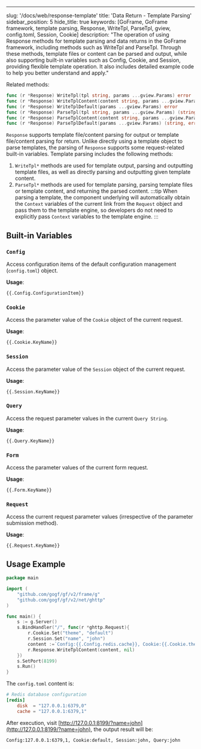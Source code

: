 ---
slug: '/docs/web/response-template'
title: 'Data Return - Template Parsing'
sidebar_position: 5
hide_title: true
keywords: [GoFrame, GoFrame framework, template parsing, Response, WriteTpl, ParseTpl, gview, config.toml, Session, Cookie]
description: "The operation of using Response methods for template parsing and data returns in the GoFrame framework, including methods such as WriteTpl and ParseTpl. Through these methods, template files or content can be parsed and output, while also supporting built-in variables such as Config, Cookie, and Session, providing flexible template operation. It also includes detailed example code to help you better understand and apply."

Related methods:

```go
func (r *Response) WriteTpl(tpl string, params ...gview.Params) error
func (r *Response) WriteTplContent(content string, params ...gview.Params) error
func (r *Response) WriteTplDefault(params ...gview.Params) error
func (r *Response) ParseTpl(tpl string, params ...gview.Params) (string, error)
func (r *Response) ParseTplContent(content string, params ...gview.Params) (string, error)
func (r *Response) ParseTplDefault(params ...gview.Params) (string, error)
```

`Response` supports template file/content parsing for output or template file/content parsing for return. Unlike directly using a template object to parse templates, the parsing of `Response` supports some request-related built-in variables. Template parsing includes the following methods:

1. `WriteTpl*` methods are used for template output, parsing and outputting template files, as well as directly parsing and outputting given template content.
2. `ParseTpl*` methods are used for template parsing, parsing template files or template content, and returning the parsed content. 
:::tip
When parsing a template, the component underlying will automatically obtain the `Context` variables of the current link from the `Request` object and pass them to the template engine, so developers do not need to explicitly pass `Context` variables to the template engine.
:::
## Built-in Variables

### `Config`

Access configuration items of the default configuration management (`config.toml`) object.

**Usage**:

```
{{.Config.ConfigurationItem}}
```

### `Cookie`

Access the parameter value of the `Cookie` object of the current request.

**Usage**:

```
{{.Cookie.KeyName}}
```

### `Session`

Access the parameter value of the `Session` object of the current request.

**Usage**:

```
{{.Session.KeyName}}
```

### `Query`

Access the request parameter values in the current `Query String`.

**Usage**:

```
{{.Query.KeyName}}
```

### `Form`

Access the parameter values of the current form request.

**Usage**:

```
{{.Form.KeyName}}
```

### `Request`

Access the current request parameter values (irrespective of the parameter submission method).

**Usage**:

```
{{.Request.KeyName}}
```

## Usage Example

```go
package main

import (
    "github.com/gogf/gf/v2/frame/g"
    "github.com/gogf/gf/v2/net/ghttp"
)

func main() {
    s := g.Server()
    s.BindHandler("/", func(r *ghttp.Request){
        r.Cookie.Set("theme", "default")
        r.Session.Set("name", "john")
        content :=`Config:{{.Config.redis.cache}}, Cookie:{{.Cookie.theme}}, Session:{{.Session.name}}, Query:{{.Query.name}}`
        r.Response.WriteTplContent(content, nil)
    })
    s.SetPort(8199)
    s.Run()
}
```

The `config.toml` content is:

```toml
# Redis database configuration
[redis]
    disk  = "127.0.0.1:6379,0"
    cache = "127.0.0.1:6379,1"
```

After execution, visit [http://127.0.0.1:8199/?name=john](http://127.0.0.1:8199/?name=john), the output result will be:

```html
Config:127.0.0.1:6379,1, Cookie:default, Session:john, Query:john
```